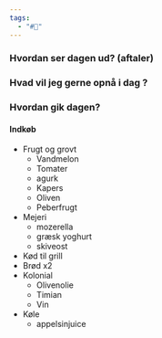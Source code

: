 ```yaml
---
tags:
  - "#📅"
---
```

### Hvordan ser dagen ud? (aftaler)


### Hvad vil jeg gerne opnå i dag ?


### Hvordan gik dagen?
#### Indkøb
- Frugt og grovt 
	- Vandmelon 
	- Tomater 
	- agurk 
	- Kapers 
	- Oliven 
	- Peberfrugt 
- Mejeri
	- mozerella 
	- græsk yoghurt 
	- skiveost 
- Kød til grill 
- Brød x2
- Kolonial 
	- Olivenolie
	- Timian 
	- Vin 
- Køle 
	- appelsinjuice 